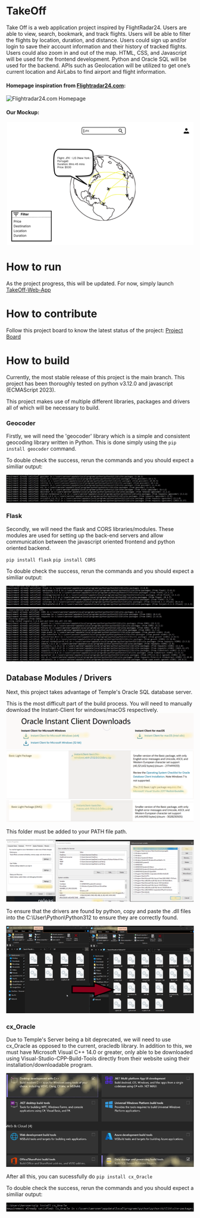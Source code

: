 # TakeOff
Take Off is a web application project inspired by FlightRadar24. Users are able to view, search, bookmark, and track flights. Users will be able to filter the flights by location, duration, and distance. Users could sign up and/or login to save their account information and their history of tracked flights. Users could also zoom in and out of the map. HTML, CSS, and Javascript will be used for the frontend development. Python and Oracle SQL will be used for the backend. APIs such as Geolocation will be utilized to get one’s current location and AirLabs to find airport and flight information.

#### Homepage inspiration from [Flightradar24.com](https://flightradar24.com):
![Flightradar24.com Homepage](Flightradar24.png)

#### Our Mockup:
![Take-Off Mock up](Take-Off_Mock_Up.png)

# How to run
As the project progress, this will be updated. For now, simply launch [TakeOff-Web-App](https://cis3296f23.github.io/TakeOff-Web-App/) 

# How to contribute
Follow this project board to know the latest status of the project: [Project Board](https://github.com/orgs/cis3296f23/projects/130/views/1)

# How to build 
Currently, the most stable release of this project is the main branch.
This project has been thoroughly tested on python v3.12.0 and javascript (ECMAScript 2023).

This project makes use of multiple different libraries, packages and drivers all of which will be necessary to build.

### Geocoder
Firstly, we will need the 'geocoder' library which is a simple and consistent geocoding library written in Python. This is done simply using the 
`pip install geocoder` command.

To double check the success, rerun the commands and you should expect a similiar output:

![Geocoder](ImagesForReadMe/geocoderpip.JPG)

### Flask

Secondly, we will need the flask and CORS libraries/modules. These modules are used for setting up the back-end servers and allow communication between the javascript oriented frontend and python oriented backend.

`pip install flask`
`pip install CORS`

To double check the success, rerun the commands and you should expect a similiar output:

![Flask](ImagesForReadMe/flask.JPG)
![CORS](ImagesForReadMe/CORS.JPG)

## Database Modules / Drivers

Next, this project takes advantage of Temple's Oracle SQL database server. 

This is the most difficult part of the build process. You will need to manually download the Instant-Client for windows/macOS respectively.
![Instant-CLient](ImagesForReadMe/Build1.png)
![Instant-CLient](ImagesForReadMe/Build2.png)
![Instant-CLient](ImagesForReadMe/build2MacOS.png)

This folder must be added to your PATH file path.


![Path](ImagesForReadMe/FilePathForInstantClient.png)
 
To ensure that the drivers are found by python, copy and paste the .dll files into the C:\User\Python\Python312 to ensure they are correctly found. 

![dll-Files](ImagesForReadMe/copyAndMoveDLLFiles.png)

### cx_Oracle

Due to Temple's Server being a bit deprecated, we will need to use cx_Oracle as opposed to the current, oracledb library. In addition to this, we must have Microsoft Visual C++ 14.0 or greater, only able to be downloaded using Visual-Studio-CPP-Build-Tools directly from their website using their installation/downloadable program.


![Instant-CLient](ImagesForReadMe/VisualStudio.png)

After all this, you can sucessfully do 
`pip install cx_Oracle`

To double check the success, rerun the commands and you should expect a similiar output:

![cx_Oracle](ImagesForReadMe/cx_Oracle.JPG)



